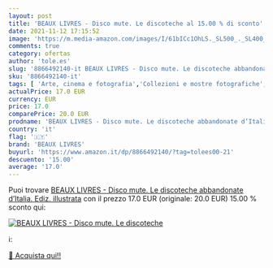 ```yaml
---
layout: post
title: 'BEAUX LIVRES - Disco mute. Le discoteche al 15.00 % di sconto'
date: 2021-11-12 17:15:52
image: 'https://m.media-amazon.com/images/I/61bICc1OhLS._SL500_._SL400_.jpg'
comments: true
category: ofertas
author: 'tole.es'
slug: '8866492140-it BEAUX LIVRES - Disco mute. Le discoteche abbandonate...'
sku: '8866492140-it'
tags: [ 'Arte, cinema e fotografia','Collezioni e mostre fotografiche','Economia, affari e finanza','Fotografia','Generi musicali','Industria dei media, dellinformazione e della comunicazione','Industria e studi industriali','Libri','Musica','Musica dance','Musica elettronica','beaux livres', ]
actualPrice: 17.0 EUR
currency: EUR
price: 17.0
comparePrice: 20.0 EUR
prodname: 'BEAUX LIVRES - Disco mute. Le discoteche abbandonate d’Italia. Ediz. illustrata'
country: 'it'
flag: '🇮🇹'
brand: 'BEAUX LIVRES'
buyurl: 'https://www.amazon.it/dp/8866492140/?tag=tolees00-21'
descuento: '15.00'
average: '17.0'
---
```


Puoi trovare [BEAUX LIVRES - Disco mute. Le discoteche abbandonate d’Italia. Ediz. illustrata](https://www.amazon.it/dp/8866492140/?tag=tolees00-21) con il prezzo 17.0 EUR (originale: 20.0 EUR) 15.00 % sconto qui:

[![BEAUX LIVRES - Disco mute. Le discoteche](https://m.media-amazon.com/images/I/61bICc1OhLS._SL500_._SL400_.jpg)](https://www.amazon.it/dp/8866492140/?tag=tolees00-21)

ℹ️:


[🛒 Acquista qui!!](https://www.amazon.it/dp/8866492140/?tag=tolees00-21)
